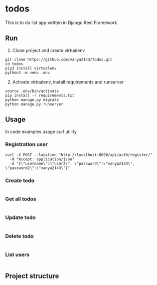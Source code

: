 # todos
This is to do list app written in Django Rest Framework


## Run
1. Clone project and create virtualenv
```shell
git clone https://github.com/vanya2143/todos.git
cd todos
pip3 install virtualenv
python3 -m venv .env
```

2. Activate virtualenv, install requirements and runserver
```shell
source .env/bin/activate
pip install -r requirements.txt
python manage.py migrate
python manage.py runserver
```

## Usage
In code examples usage curl utility

### Registration user
```shell
curl -X POST --location "http://localhost:8000/api/auth/register/" 
  -H "Accept: application/json"  
  -d "{\"username\":\"user2\", \"password\":\"vanya2143\", \"password2\":\"vanya2143\"}"
```

### Create todo
```shell

```
### Get all todos
```shell

```
### Update todo
```shell

```
### Delete todo
```shell

```
### List users
```shell

```

## Project structure
